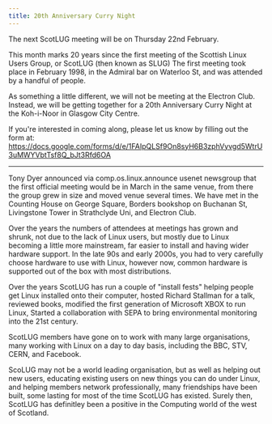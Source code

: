 ```yaml
---
title: 20th Anniversary Curry Night
---
```


The next ScotLUG meeting will be on Thursday 22nd February.

This month marks 20 years since the first meeting of the Scottish Linux Users Group, or ScotLUG (then known as SLUG) The first meeting took place in February 1998, in the Admiral bar on Waterloo St, and was attended by a handful of people.

As something a little different, we will not be meeting at the Electron Club. Instead, we will be getting together for a 20th Anniversary Curry Night at the Koh-i-Noor in Glasgow City Centre.

If you're interested in coming along, please let us know by filling out the form at: <a href="https://docs.google.com/forms/d/e/1FAIpQLSf9On8syH6B3zphVyvgd5WtrU3uMWYVbtTsf8Q_bJt3Rfd6OA/viewform">https://docs.google.com/forms/d/e/1FAIpQLSf9On8syH6B3zphVyvgd5WtrU3uMWYVbtTsf8Q_bJt3Rfd6OA</a>

---

Tony Dyer announced via comp.os.linux.announce usenet newsgroup that the first official meeting would be in March in the same venue, from there the group grew in size and moved venue several times. We have met in the Counting House on George Square, Borders bookshop on Buchanan St, Livingstone Tower in Strathclyde Uni, and Electron Club.  

Over the years the numbers of attendees at meetings has grown and shrunk, not due to the lack of Linux users, but mostly due to Linux becoming a little more mainstream, far easier to install and having wider hardware support.  In the late 90s and early 2000s, you had to very carefully choose hardware to use with Linux, however now, common hardware is supported out of the box with most distributions.  

Over the years ScotLUG has run a couple of "install fests" helping people get Linux installed onto their computer, hosted Richard Stallman for a talk, reviewed books, modified the first generation of Microsoft XBOX to run Linux, Started a collaboration with SEPA to bring environmental monitoring into the 21st century.

ScotLUG members have gone on to work with many large organisations, many working with Linux on a day to day basis, including the BBC, STV, CERN, and Facebook.

ScoLUG may not be a world leading organisation, but as well as helping out new users, educating existing users on new things you can do under Linux, and helping members network professionally, many friendships have been built, some lasting for most of the time ScotLUG has existed.  Surely then, ScotLUG has definitley been a positive in the Computing world of the west of Scotland.
